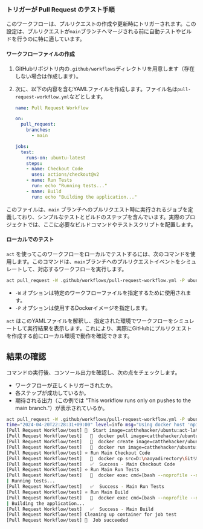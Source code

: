 
### トリガーが Pull Request のテスト手順

このワークフローは、プルリクエストの作成や更新時にトリガーされます。この設定は、プルリクエストが`main`ブランチへマージされる前に自動テストやビルドを行うのに特に適しています。

#### ワークフローファイルの作成

1. GitHubリポジトリ内の`.github/workflows`ディレクトリを用意します（存在しない場合は作成します）。
2. 次に、以下の内容を含むYAMLファイルを作成します。ファイル名は`pull-request-workflow.yml`などとします。

    ```yaml
    name: Pull Request Workflow

    on:
      pull_request:
        branches:
          - main

    jobs:
      test:
        runs-on: ubuntu-latest
        steps:
        - name: Checkout Code
          uses: actions/checkout@v2
        - name: Run Tests
          run: echo "Running tests..."
        - name: Build
          run: echo "Building the application..."
    ```

このファイルは、`main` ブランチへのプルリクエスト時に実行されるジョブを定義しており、シンプルなテストとビルドのステップを含んでいます。実際のプロジェクトでは、ここに必要なビルドコマンドやテストスクリプトを配置します。

#### ローカルでのテスト

`act` を使ってこのワークフローをローカルでテストするには、次のコマンドを使用します。このコマンドは、`main`ブランチへのプルリクエストイベントをシミュレートして、対応するワークフローを実行します。

  ```bash
  act pull_request -W .github/workflows/pull-request-workflow.yml -P ubuntu-latest=catthehacker/ubuntu:act-latest
  ```

- `-W` オプションは特定のワークフローファイルを指定するために使用されます。
- `-P` オプションは使用するDockerイメージを指定します。

`act` はこのYAMLファイルを解釈し、指定された環境でワークフローをシミュレートして実行結果を表示します。これにより、実際にGitHubにプルリクエストを作成する前にローカル環境で動作を確認できます。

## 結果の確認

コマンドの実行後、コンソール出力を確認し、次の点をチェックします。

- ワークフローが正しくトリガーされたか。
- 各ステップが成功しているか。
- 期待される出力（この例では "This workflow runs only on pushes to the main branch."）が表示されているか。

```bash
act pull_request -W .github/workflows/pull-request-workflow.yml -P ubuntu-latest=catthehacker/ubuntu:act-latest
time="2024-04-20T22:28:31+09:00" level=info msg="Using docker host 'npipe:////./pipe/docker_engine', and daemon socket 'npipe:////./pipe/docker_engine'"
[Pull Request Workflow/test] 🚀  Start image=catthehacker/ubuntu:act-latest
[Pull Request Workflow/test]   🐳  docker pull image=catthehacker/ubuntu:act-latest platform= username= forcePull=true
[Pull Request Workflow/test]   🐳  docker create image=catthehacker/ubuntu:act-latest platform= entrypoint=["tail" "-f" "/dev/null"] cmd=[] network="host"
[Pull Request Workflow/test]   🐳  docker run image=catthehacker/ubuntu:act-latest platform= entrypoint=["tail" "-f" "/dev/null"] cmd=[] network="host"
[Pull Request Workflow/test] ⭐ Run Main Checkout Code
[Pull Request Workflow/test]   🐳  docker cp src=D:\naoyadirectory\Gitリポジトリ\TestActions\. dst=/mnt/d/naoyadirectory/Gitリポジトリ/TestActions
[Pull Request Workflow/test]   ✅  Success - Main Checkout Code
[Pull Request Workflow/test] ⭐ Run Main Run Tests
[Pull Request Workflow/test]   🐳  docker exec cmd=[bash --noprofile --norc -e -o pipefail /var/run/act/workflow/1] user= workdir=
| Running tests...
[Pull Request Workflow/test]   ✅  Success - Main Run Tests
[Pull Request Workflow/test] ⭐ Run Main Build
[Pull Request Workflow/test]   🐳  docker exec cmd=[bash --noprofile --norc -e -o pipefail /var/run/act/workflow/2] user= workdir=
| Building the application...
[Pull Request Workflow/test]   ✅  Success - Main Build
[Pull Request Workflow/test] Cleaning up container for job test
[Pull Request Workflow/test] 🏁  Job succeeded
```
